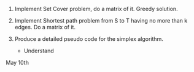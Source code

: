 1. Implement Set Cover problem, do a matrix of it. Greedy solution. 

2. Implement Shortest path problem from S to T having no more than k edges. Do a matrix of it.

3. Produce a detailed pseudo code for the simplex algorithm.
    - Understand 

May 10th 